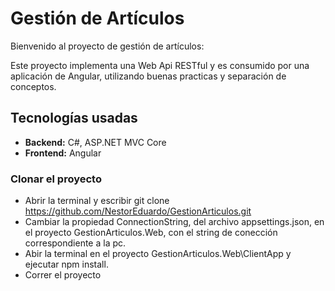 # Gestión de Artículos

Bienvenido al proyecto de gestión de artículos:

Este proyecto implementa una Web Api RESTful y es consumido por una aplicación de Angular, utilizando buenas practicas y separación de conceptos.

## Tecnologías usadas
- **Backend:** C#, ASP.NET MVC Core
- **Frontend:** Angular

### Clonar el proyecto
- Abrir la terminal y escribir git clone https://github.com/NestorEduardo/GestionArticulos.git
- Cambiar la propiedad ConnectionString, del archivo appsettings.json, en el proyecto GestionArticulos.Web, con el string de conección correspondiente a la pc.
- Abir la terminal en el proyecto GestionArticulos.Web\ClientApp y ejecutar npm install.
- Correr el proyecto
